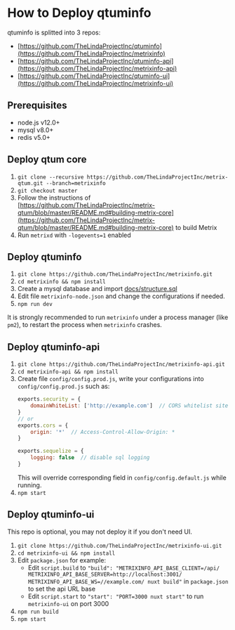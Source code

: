 # How to Deploy qtuminfo

qtuminfo is splitted into 3 repos:
* [https://github.com/TheLindaProjectInc/qtuminfo](https://github.com/TheLindaProjectInc/metrixinfo)
* [https://github.com/TheLindaProjectInc/qtuminfo-api](https://github.com/TheLindaProjectInc/metrixinfo-api)
* [https://github.com/TheLindaProjectInc/qtuminfo-ui](https://github.com/TheLindaProjectInc/metrixinfo-ui)

## Prerequisites

* node.js v12.0+
* mysql v8.0+
* redis v5.0+

## Deploy qtum core
1. `git clone --recursive https://github.com/TheLindaProjectInc/metrix-qtum.git --branch=metrixinfo`
1. `git checkout master`
2. Follow the instructions of [https://github.com/TheLindaProjectInc/metrix-qtum/blob/master/README.md#building-metrix-core](https://github.com/TheLindaProjectInc/metrix-qtum/blob/master/README.md#building-metrix-core) to build Metrix
3. Run `metrixd` with `-logevents=1` enabled

## Deploy qtuminfo
1. `git clone https://github.com/TheLindaProjectInc/metrixinfo.git`
2. `cd metrixinfo && npm install`
3. Create a mysql database and import [docs/structure.sql](structure.sql)
4. Edit file `metrixinfo-node.json` and change the configurations if needed.
5. `npm run dev`

It is strongly recommended to run `metrixinfo` under a process manager (like `pm2`), to restart the process when `metrixinfo` crashes.

## Deploy qtuminfo-api
1. `git clone https://github.com/TheLindaProjectInc/metrixinfo-api.git`
2. `cd metrixinfo-api && npm install`
3. Create file `config/config.prod.js`, write your configurations into `config/config.prod.js` such as:
    ```javascript
    exports.security = {
        domainWhiteList: ['http://example.com']  // CORS whitelist sites
    }
    // or
    exports.cors = {
        origin: '*'  // Access-Control-Allow-Origin: *
    }

    exports.sequelize = {
        logging: false  // disable sql logging
    }
    ```
    This will override corresponding field in `config/config.default.js` while running.
4. `npm start`

## Deploy qtuminfo-ui
This repo is optional, you may not deploy it if you don't need UI.
1. `git clone https://github.com/TheLindaProjectInc/metrixinfo-ui.git`
2. `cd metrixinfo-ui && npm install`
3. Edit `package.json` for example:
   * Edit `script.build` to `"build": "METRIXINFO_API_BASE_CLIENT=/api/ METRIXINFO_API_BASE_SERVER=http://localhost:3001/ METRIXINFO_API_BASE_WS=//example.com/ nuxt build"` in `package.json` to set the api URL base
   * Edit `script.start` to `"start": "PORT=3000 nuxt start"` to run `metrixinfo-ui` on port 3000
4. `npm run build`
5. `npm start`
